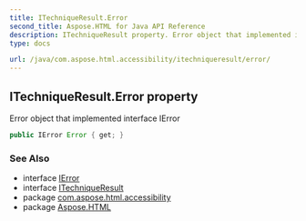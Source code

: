 ```yaml
---
title: ITechniqueResult.Error
second_title: Aspose.HTML for Java API Reference
description: ITechniqueResult property. Error object that implemented interface IError
type: docs

url: /java/com.aspose.html.accessibility/itechniqueresult/error/
---
```

## ITechniqueResult.Error property

Error object that implemented interface IError

```java
public IError Error { get; }
```

### See Also

* interface [IError](../../ierror/)
* interface [ITechniqueResult](../)
* package [com.aspose.html.accessibility](../../../com.aspose.html.accessibility/)
* package [Aspose.HTML](../../../)
